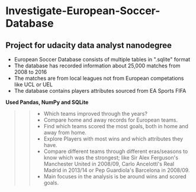# Investigate-European-Soccer-Database
## Project for udacity data analyst nanodegree
* European Soccer Database consists of multiple tables in ".sqlite" format
* The database has recorded information about 25,000 matches from 2008 to 2016
* The matches are from local leagues not from European competations like UCL or UEL
* The database contains players attributes sourced from EA Sports FIFA

**Used Pandas, NumPy and SQLite**


>> - Which teams improved through the years?
>> - Compare home and away records for European teams.
>> - Find which teams scored the most goals, both in home and away from home.
>> - Explore Players with most wins and which attributes they have.
>> - Compare different teams through different eras/seasons to know which was the strongest; like Sir Alex Ferguson's Manchester United in 2008/09, Carlo Ancelotti's Real Madrid in 2013/14 or Pep Guardiola's Barcelona in 2008/09.
>> - Main focuses in the analysis is be around wins and scored goals.

